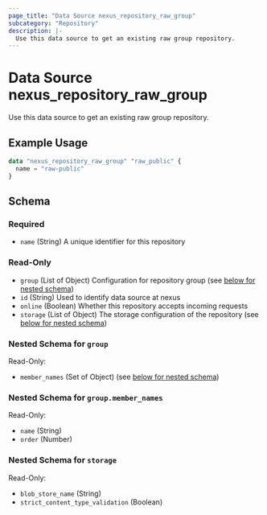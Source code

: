 ```yaml
---
page_title: "Data Source nexus_repository_raw_group"
subcategory: "Repository"
description: |-
  Use this data source to get an existing raw group repository.
---
```

# Data Source nexus_repository_raw_group
Use this data source to get an existing raw group repository.
## Example Usage
```terraform
data "nexus_repository_raw_group" "raw_public" {
  name = "raw-public"
}
```
<!-- schema generated by tfplugindocs -->
## Schema

### Required

- `name` (String) A unique identifier for this repository

### Read-Only

- `group` (List of Object) Configuration for repository group (see [below for nested schema](#nestedatt--group))
- `id` (String) Used to identify data source at nexus
- `online` (Boolean) Whether this repository accepts incoming requests
- `storage` (List of Object) The storage configuration of the repository (see [below for nested schema](#nestedatt--storage))

<a id="nestedatt--group"></a>
### Nested Schema for `group`

Read-Only:

- `member_names` (Set of Object) (see [below for nested schema](#nestedobjatt--group--member_names))

<a id="nestedobjatt--group--member_names"></a>
### Nested Schema for `group.member_names`

Read-Only:

- `name` (String)
- `order` (Number)



<a id="nestedatt--storage"></a>
### Nested Schema for `storage`

Read-Only:

- `blob_store_name` (String)
- `strict_content_type_validation` (Boolean)
